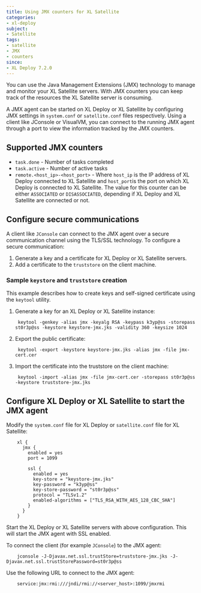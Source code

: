 ```yaml
---
title: Using JMX counters for XL Satellite
categories:
- xl-deploy
subject:
- Satellite
tags:
- satellite
- JMX
- counters
since:
- XL Deploy 7.2.0
---
```


You can use the Java Management Extensions (JMX) technology to manage and monitor your XL Satellite servers. With JMX counters you can keep track of the resources the XL Satellite server is consuming.

A JMX agent can be started on XL Deploy or XL Satellite by configuring JMX settings in `system.conf` or `satellite.conf` files respectively. Using a client like JConsole or VisualVM, you can connect to the running JMX agent through a port to view the information tracked by the JMX counters.

## Supported JMX counters

* `task.done` - Number of tasks completed
* `task.active` - Number of active tasks
* `remote.<host_ip>-<host_port>` - Where `host_ip` is the IP address of XL Deploy connected to XL Satellite and `host_port`is the port on which XL Deploy is connected to XL Satellite. The value for this counter can be either `ASSOCIATED` or `DISASSOCIATED`, depending if XL Deploy and XL Satellite are connected or not.

## Configure secure communications

A client like `JConsole` can connect to the JMX agent over a secure communication channel using the TLS/SSL technology.
To configure a secure communication:

1. Generate a key and a certificate for XL Deploy or XL Satellite servers.
1. Add a certificate to the `truststore` on the client machine.

### Sample `keystore` and `truststore` creation

This example describes how to create keys and self-signed certificate using the `keytool` utility.

1. Generate a key for an XL Deploy or XL Satellite instance:

        keytool -genkey -alias jmx -keyalg RSA -keypass k3yp@ss -storepass st0r3p@ss -keystore keystore-jmx.jks -validity 360 -keysize 1024

2. Export the public certificate:

        keytool -export -keystore keystore-jmx.jks -alias jmx -file jmx-cert.cer

3. Import the certificate into the truststore on the client machine:    

        keytool -import -alias jmx -file jmx-cert.cer -storepass st0r3p@ss -keystore truststore-jmx.jks

## Configure XL Deploy or XL Satellite to start the JMX agent

Modify the `system.conf` file for XL Deploy or `satellite.conf` file for XL Satellite:

        xl {
          jmx {
            enabled = yes
            port = 1099

            ssl {
              enabled = yes
              key-store = "keystore-jmx.jks"
              key-password = "k3yp@ss"
              key-store-password = "st0r3p@ss"
              protocol = "TLSv1.2"
              enabled-algorithms = ["TLS_RSA_WITH_AES_128_CBC_SHA"]
            }
          }
        }    

Start the XL Deploy or XL Satellite servers with above configuration. This will start the JMX agent with SSL enabled.

To connect the client (for example `JConsole`) to the JMX agent:  

        jconsole -J-Djavax.net.ssl.trustStore=truststore-jmx.jks -J-Djavax.net.ssl.trustStorePassword=st0r3p@ss

Use the following URL to connect to the JMX agent:      

        service:jmx:rmi:///jndi/rmi://<server_host>:1099/jmxrmi
